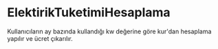 # ElektirikTuketimiHesaplama

Kullanıcıların ay bazında kullandığı kw değerine göre kur'dan hesaplama yapılır ve ücret çıkarılır.
